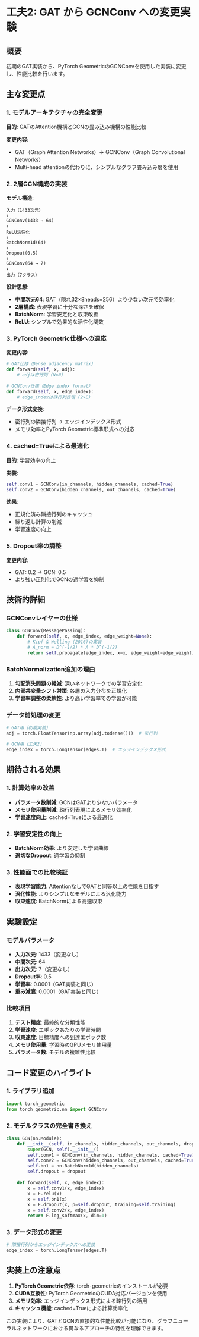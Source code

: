 # 工夫2: GAT から GCNConv への変更実験

## 概要
初期のGAT実装から、PyTorch GeometricのGCNConvを使用した実装に変更し、性能比較を行います。

## 主な変更点

### 1. モデルアーキテクチャの完全変更
**目的**: GATのAttention機構とGCNの畳み込み機構の性能比較

**変更内容**:
- GAT（Graph Attention Networks）→ GCNConv（Graph Convolutional Networks）
- Multi-head attentionの代わりに、シンプルなグラフ畳み込み層を使用

### 2. 2層GCN構成の実装
**モデル構造**:
```
入力（1433次元）
↓
GCNConv(1433 → 64)
↓  
ReLU活性化
↓
BatchNorm1d(64)
↓
Dropout(0.5)
↓
GCNConv(64 → 7)
↓
出力（7クラス）
```

**設計思想**:
- **中間次元64**: GAT（隠れ32×8heads=256）より少ない次元で効率化
- **2層構成**: 表現学習に十分な深さを確保
- **BatchNorm**: 学習安定化と収束改善
- **ReLU**: シンプルで効果的な活性化関数

### 3. PyTorch Geometric仕様への適応
**変更内容**:
```python
# GAT仕様（Dense adjacency matrix）
def forward(self, x, adj):
    # adjは密行列 (N×N)
    
# GCNConv仕様（Edge index format）  
def forward(self, x, edge_index):
    # edge_indexは疎行列表現 (2×E)
```

**データ形式変換**:
- 密行列の隣接行列 → エッジインデックス形式
- メモリ効率とPyTorch Geometric標準形式への対応

### 4. cached=Trueによる最適化
**目的**: 学習効率の向上

**実装**:
```python
self.conv1 = GCNConv(in_channels, hidden_channels, cached=True)
self.conv2 = GCNConv(hidden_channels, out_channels, cached=True)
```

**効果**:
- 正規化済み隣接行列のキャッシュ
- 繰り返し計算の削減
- 学習速度の向上

### 5. Dropout率の調整
**変更内容**:
- GAT: 0.2 → GCN: 0.5
- より強い正則化でGCNの過学習を抑制

## 技術的詳細

### GCNConvレイヤーの仕様
```python
class GCNConv(MessagePassing):
    def forward(self, x, edge_index, edge_weight=None):
        # Kipf & Welling (2016)の実装
        # A_norm = D^(-1/2) * A * D^(-1/2)
        return self.propagate(edge_index, x=x, edge_weight=edge_weight)
```

### BatchNormalization追加の理由
1. **勾配消失問題の軽減**: 深いネットワークでの学習安定化
2. **内部共変量シフト対策**: 各層の入力分布を正規化  
3. **学習率調整の柔軟性**: より高い学習率での学習が可能

### データ前処理の変更
```python
# GAT用（初期実装）
adj = torch.FloatTensor(np.array(adj.todense()))  # 密行列

# GCN用（工夫2）
edge_index = torch.LongTensor(edges.T)  # エッジインデックス形式
```

## 期待される効果

### 1. 計算効率の改善
- **パラメータ数削減**: GCNはGATより少ないパラメータ
- **メモリ使用量削減**: 疎行列表現によるメモリ効率化
- **学習速度向上**: cached=Trueによる最適化

### 2. 学習安定性の向上
- **BatchNorm効果**: より安定した学習曲線
- **適切なDropout**: 過学習の抑制

### 3. 性能面での比較検証
- **表現学習能力**: AttentionなしでGATと同等以上の性能を目指す
- **汎化性能**: よりシンプルなモデルによる汎化能力
- **収束速度**: BatchNormによる高速収束

## 実験設定

### モデルパラメータ
- **入力次元**: 1433（変更なし）
- **中間次元**: 64
- **出力次元**: 7（変更なし）
- **Dropout率**: 0.5
- **学習率**: 0.0001（GAT実装と同じ）
- **重み減衰**: 0.0001（GAT実装と同じ）

### 比較項目
1. **テスト精度**: 最終的な分類性能
2. **学習速度**: エポックあたりの学習時間
3. **収束速度**: 目標精度への到達エポック数
4. **メモリ使用量**: 学習時のGPUメモリ使用量
5. **パラメータ数**: モデルの複雑性比較

## コード変更のハイライト

### 1. ライブラリ追加
```python
import torch_geometric
from torch_geometric.nn import GCNConv
```

### 2. モデルクラスの完全書き換え
```python
class GCN(nn.Module):
    def __init__(self, in_channels, hidden_channels, out_channels, dropout=0.5):
        super(GCN, self).__init__()
        self.conv1 = GCNConv(in_channels, hidden_channels, cached=True)
        self.conv2 = GCNConv(hidden_channels, out_channels, cached=True)
        self.bn1 = nn.BatchNorm1d(hidden_channels)
        self.dropout = dropout
        
    def forward(self, x, edge_index):
        x = self.conv1(x, edge_index)
        x = F.relu(x)
        x = self.bn1(x)
        x = F.dropout(x, p=self.dropout, training=self.training)
        x = self.conv2(x, edge_index)
        return F.log_softmax(x, dim=1)
```

### 3. データ形式の変更
```python
# 隣接行列からエッジインデックスへの変換
edge_index = torch.LongTensor(edges.T)
```

## 実装上の注意点

1. **PyTorch Geometric依存**: torch-geometricのインストールが必要
2. **CUDA互換性**: PyTorch GeometricのCUDA対応バージョンを使用
3. **メモリ効率**: エッジインデックス形式による疎行列の活用
4. **キャッシュ機能**: cached=Trueによる計算効率化

この実装により、GATとGCNの直接的な性能比較が可能になり、グラフニューラルネットワークにおける異なるアプローチの特性を理解できます。 